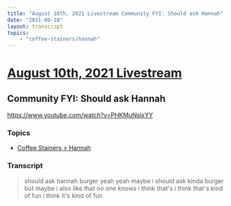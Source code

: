 ```yaml
---
title: "August 10th, 2021 Livestream Community FYI: Should ask Hannah"
date: "2021-08-10"
layout: transcript
topics:
    - "coffee-stainers/hannah"
---
```

# [August 10th, 2021 Livestream](../2021-08-10.md)
## Community FYI: Should ask Hannah
https://www.youtube.com/watch?v=PHKMuNslxYY

### Topics
* [Coffee Stainers > Hannah](../topics/coffee-stainers/hannah.md)

### Transcript

> should ask hannah burger yeah yeah maybe i should ask kinda burger but maybe i also like that no one knows i think that's i think that's kind of fun i think it's kind of fun
